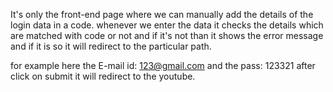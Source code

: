 It's only the front-end page where we can manually add the details of the login data in a code.
whenever we enter the data it checks the details which are matched with code or not and if it's not than it shows the error message and if it is so it will redirect to the particular path.

for example here the E-mail id: 123@gmail.com and the pass: 123321
after click on submit it will redirect to the youtube.  
